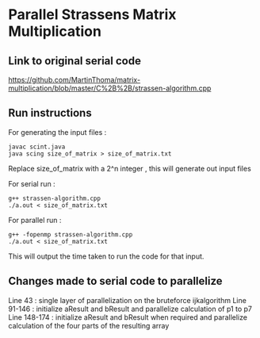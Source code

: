 # Parallel Strassens Matrix Multiplication

## Link to original serial code
https://github.com/MartinThoma/matrix-multiplication/blob/master/C%2B%2B/strassen-algorithm.cpp

## Run instructions
For generating the input files :
```
javac scint.java
java scing size_of_matrix > size_of_matrix.txt
```
Replace size_of_matrix with a 2^n integer , this will generate out input files

For serial run :
```
g++ strassen-algorithm.cpp
./a.out < size_of_matrix.txt 
```
For parallel run :
```
g++ -fopenmp strassen-algorithm.cpp
./a.out < size_of_matrix.txt
```
This will output the time taken to run the code for that input.

## Changes made to serial code to parallelize

Line 43 : single layer of parallelization on the bruteforce ijkalgorithm
Line 91-146 : initialize aResult and bResult and parallelize calculation of p1 to p7
Line 148-174 : initialize aResult and bResult when required and parallelize calculation of the four parts of the resulting array